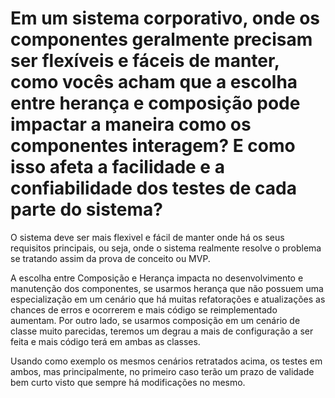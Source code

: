 # Em um sistema corporativo, onde os componentes geralmente precisam ser flexíveis e fáceis de manter, como vocês acham que a escolha entre herança e composição pode impactar a maneira como os componentes interagem? E como isso afeta a facilidade e a confiabilidade dos testes de cada parte do sistema?

O sistema deve ser mais flexivel e fácil de manter onde há os seus requisitos principais, ou seja, onde o sistema realmente resolve o problema se tratando assim da prova de conceito ou MVP.

A escolha entre Composição e Herança impacta no desenvolvimento e manutenção dos componentes, se usarmos herança que não possuem uma especialização em um cenário que há muitas refatorações e atualizações as chances de erros e ocorrerem e mais código se reimplementado aumentam. Por outro lado, se usarmos composição em um cenário de classe muito parecidas, teremos um degrau a mais de configuração a ser feita e mais código terá em ambas as classes.

Usando como exemplo os mesmos cenários retratados acima, os testes em ambos, mas principalmente, no primeiro caso terão um prazo de validade bem curto visto que sempre há modificações no mesmo.
